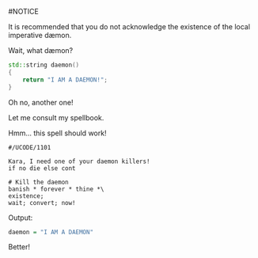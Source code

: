 #NOTICE

It is recommended that you do not acknowledge the existence of the local
imperative dæmon.

Wait, what dæmon?

```c++
std::string daemon()
{
    return "I AM A DAEMON!";
}
```
Oh no, another one!

Let me consult my spellbook.

Hmm... this spell should work!

```
#/UCODE/1101

Kara, I need one of your daemon killers!
if no die else cont

# Kill the daemon
banish * forever * thine *\
existence;
wait; convert; now!
```
Output:
```haskell
daemon = "I AM A DAEMON"
```
Better!
